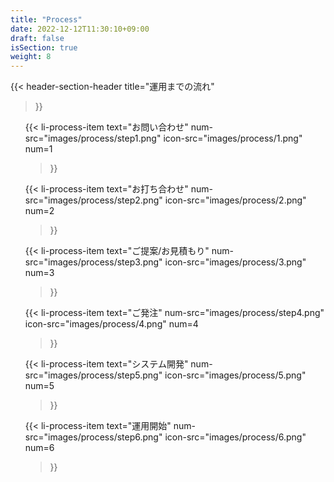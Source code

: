 ```yaml
---
title: "Process"
date: 2022-12-12T11:30:10+09:00
draft: false
isSection: true
weight: 8
---
```


<section class="bg-white py-10 md:pt-32 md:pb-24 px-2 bg-[url('../img/patterC.png')] bg-contain 3xl:pr-2 overflow-x-hidden">

<div class="w-full lg:w-[calc(100%_-_16rem)] 2xl:w-3/4 2xl:mx-auto">

{{< header-section-header 
    title="運用までの流れ"
>}}

<ol class="mx-auto w-fit lg:w-3/4 md:max-w-[1800px] grid lg:grid-cols-3 gap-[80px] lg:gap-[100px] 2xl:gap-[80px]">

{{< li-process-item 
    text="お問い合わせ"
    num-src="images/process/step1.png"
    icon-src="images/process/1.png"
    num=1
>}}

{{< li-process-item 
    text="お打ち合わせ"
    num-src="images/process/step2.png"
    icon-src="images/process/2.png"
    num=2
>}}

{{< li-process-item 
    text="ご提案/お見積もり"
    num-src="images/process/step3.png"
    icon-src="images/process/3.png"
    num=3
>}}

{{< li-process-item 
    text="ご発注"
    num-src="images/process/step4.png"
    icon-src="images/process/4.png"
    num=4
>}}

{{< li-process-item 
    text="システム開発"
    num-src="images/process/step5.png"
    icon-src="images/process/5.png"
    num=5
>}}

{{< li-process-item 
    text="運用開始"
    num-src="images/process/step6.png"
    icon-src="images/process/6.png"
    num=6
>}}

</ol>

</div>

</section>

